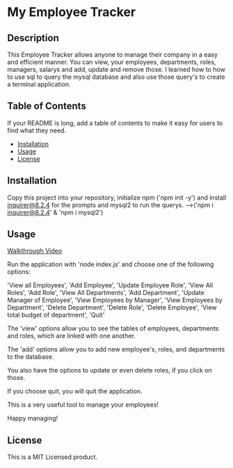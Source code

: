# My Employee Tracker

## Description

This Employee Tracker allows anyone to manage their company in a easy and efficient manner. You can view, your employees, departments, roles, managers, salarys and add, update and remove those.
I learned how to how to use sql to query the mysql database and also use those query's to create a terminal application.

## Table of Contents

If your README is long, add a table of contents to make it easy for users to find what they need.

- [Installation](#installation)
- [Usage](#usage)
- [License](#license)

## Installation

Copy this project into your repository, initialize npm ('npm init -y') and install inquirer@8.2.4 for the prompts and mysql2 to run the querys. -->('npm i inquirer@8.2.4' & 'npm i mysql2')

## Usage

[Walkthrough Video](https://drive.google.com/file/d/1J8Eac3SRjXf4tKRDQbD1gBVwkK4TMqTl/view)

Run the application with 'node index.js' and choose one of the following options:

'View all Employees', 'Add Employee', 'Update Employee Role', 'View All Roles', 'Add Role', 'View All Departments', 'Add Department', 'Update Manager of Employee', 'View Employees by Manager', 'View Employees by Department', 'Delete Department', 'Delete Role', 'Delete Employee', 'View total budget of department', 'Quit'

The 'view' options allow you to see the tables of employees, departments and roles, which are linked with one another.

The 'add' options allow you to add new employee's, roles, and departments to the database.

You also have the options to update or even delete roles, if you click on those.

If you choose quit, you will quit the application.

This is a very useful tool to manage your employees!

Happy managing!


## License

This is a MIT Licensed product.



